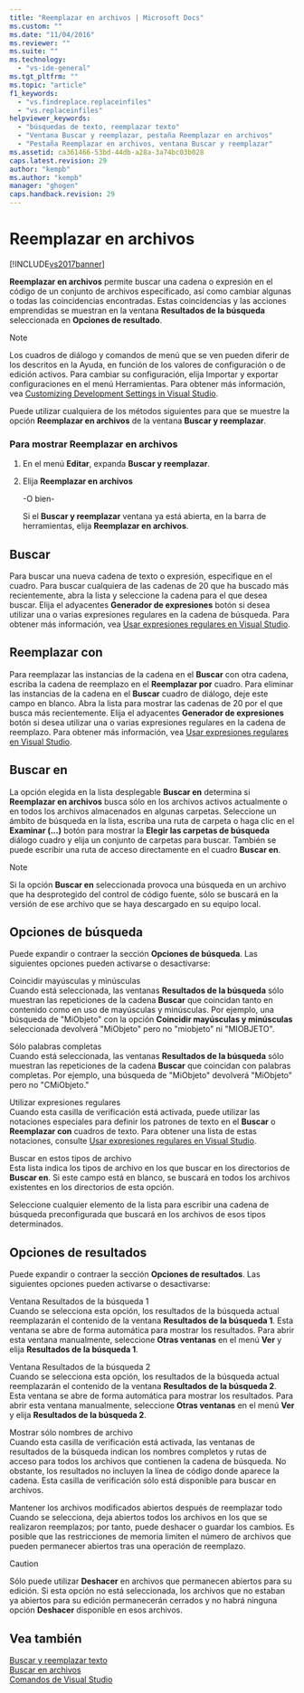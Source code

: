 ```yaml
---
title: "Reemplazar en archivos | Microsoft Docs"
ms.custom: ""
ms.date: "11/04/2016"
ms.reviewer: ""
ms.suite: ""
ms.technology: 
  - "vs-ide-general"
ms.tgt_pltfrm: ""
ms.topic: "article"
f1_keywords: 
  - "vs.findreplace.replaceinfiles"
  - "vs.replaceinfiles"
helpviewer_keywords: 
  - "búsquedas de texto, reemplazar texto"
  - "Ventana Buscar y reemplazar, pestaña Reemplazar en archivos"
  - "Pestaña Reemplazar en archivos, ventana Buscar y reemplazar"
ms.assetid: ca361466-53bd-44db-a28a-3a74bc03b028
caps.latest.revision: 29
author: "kempb"
ms.author: "kempb"
manager: "ghogen"
caps.handback.revision: 29
---
```

# Reemplazar en archivos
[!INCLUDE[vs2017banner](../code-quality/includes/vs2017banner.md)]

**Reemplazar en archivos** permite buscar una cadena o expresión en el código de un conjunto de archivos especificado, así como cambiar algunas o todas las coincidencias encontradas.  Estas coincidencias y las acciones emprendidas se muestran en la ventana **Resultados de la búsqueda** seleccionada en **Opciones de resultado**.  
  
> [!NOTE]
>  Los cuadros de diálogo y comandos de menú que se ven pueden diferir de los descritos en la Ayuda, en función de los valores de configuración o de edición activos.  Para cambiar su configuración, elija Importar y exportar configuraciones en el menú Herramientas.  Para obtener más información, vea [Customizing Development Settings in Visual Studio](http://msdn.microsoft.com/es-es/22c4debb-4e31-47a8-8f19-16f328d7dcd3).  
  
 Puede utilizar cualquiera de los métodos siguientes para que se muestre la opción **Reemplazar en archivos** de la ventana **Buscar y reemplazar**.  
  
### Para mostrar Reemplazar en archivos  
  
1.  En el menú **Editar**, expanda **Buscar y reemplazar**.  
  
2.  Elija **Reemplazar en archivos**  
  
     \-O bien\-  
  
     Si el  **Buscar y reemplazar** ventana ya está abierta, en la barra de herramientas, elija  **Reemplazar en archivos**.  
  
## Buscar  
 Para buscar una nueva cadena de texto o expresión, especifique en el cuadro.  Para buscar cualquiera de las cadenas de 20 que ha buscado más recientemente, abra la lista y seleccione la cadena para el que desea buscar.  Elija el adyacentes  **Generador de expresiones** botón si desea utilizar una o varias expresiones regulares en la cadena de búsqueda.  Para obtener más información, vea [Usar expresiones regulares en Visual Studio](../ide/using-regular-expressions-in-visual-studio.md).  
  
## Reemplazar con  
 Para reemplazar las instancias de la cadena en el  **Buscar** con otra cadena, escriba la cadena de reemplazo en el  **Reemplazar por** cuadro.  Para eliminar las instancias de la cadena en el  **Buscar** cuadro de diálogo, deje este campo en blanco.  Abra la lista para mostrar las cadenas de 20 por el que busca más recientemente.  Elija el adyacentes  **Generador de expresiones** botón si desea utilizar una o varias expresiones regulares en la cadena de reemplazo.  Para obtener más información, vea [Usar expresiones regulares en Visual Studio](../ide/using-regular-expressions-in-visual-studio.md).  
  
## Buscar en  
 La opción elegida en la lista desplegable **Buscar en** determina si **Reemplazar en archivos** busca sólo en los archivos activos actualmente o en todos los archivos almacenados en algunas carpetas.  Seleccione un ámbito de búsqueda en la lista, escriba una ruta de carpeta o haga clic en el  **Examinar \(...\)** botón para mostrar la  **Elegir las carpetas de búsqueda** diálogo cuadro y elija un conjunto de carpetas para buscar.  También se puede escribir una ruta de acceso directamente en el cuadro **Buscar en**.  
  
> [!NOTE]
>  Si la opción **Buscar en** seleccionada provoca una búsqueda en un archivo que ha desprotegido del control de código fuente, sólo se buscará en la versión de ese archivo que se haya descargado en su equipo local.  
  
## Opciones de búsqueda  
 Puede expandir o contraer la sección **Opciones de búsqueda**.  Las siguientes opciones pueden activarse o desactivarse:  
  
 Coincidir mayúsculas y minúsculas  
 Cuando está seleccionada, las ventanas **Resultados de la búsqueda** sólo muestran las repeticiones de la cadena **Buscar** que coincidan tanto en contenido como en uso de mayúsculas y minúsculas.  Por ejemplo, una búsqueda de "MiObjeto" con la opción **Coincidir mayúsculas y minúsculas** seleccionada devolverá "MiObjeto" pero no "miobjeto" ni "MIOBJETO".  
  
 Sólo palabras completas  
 Cuando está seleccionada, las ventanas **Resultados de la búsqueda** sólo muestran las repeticiones de la cadena **Buscar** que coincidan con palabras completas.  Por ejemplo, una búsqueda de "MiObjeto" devolverá "MiObjeto" pero no "CMiObjeto."  
  
 Utilizar expresiones regulares  
 Cuando esta casilla de verificación está activada, puede utilizar las notaciones especiales para definir los patrones de texto en el  **Buscar** o  **Reemplazar con** cuadros de texto.  Para obtener una lista de estas notaciones, consulte [Usar expresiones regulares en Visual Studio](../ide/using-regular-expressions-in-visual-studio.md).  
  
 Buscar en estos tipos de archivo  
 Esta lista indica los tipos de archivo en los que buscar en los directorios de **Buscar en**.  Si este campo está en blanco, se buscará en todos los archivos existentes en los directorios de esta opción.  
  
 Seleccione cualquier elemento de la lista para escribir una cadena de búsqueda preconfigurada que buscará en los archivos de esos tipos determinados.  
  
## Opciones de resultados  
 Puede expandir o contraer la sección **Opciones de resultados**.  Las siguientes opciones pueden activarse o desactivarse:  
  
 Ventana Resultados de la búsqueda 1  
 Cuando se selecciona esta opción, los resultados de la búsqueda actual reemplazarán el contenido de la ventana **Resultados de la búsqueda 1**.  Esta ventana se abre de forma automática para mostrar los resultados.  Para abrir esta ventana manualmente, seleccione **Otras ventanas** en el menú **Ver** y elija **Resultados de la búsqueda 1**.  
  
 Ventana Resultados de la búsqueda 2  
 Cuando se selecciona esta opción, los resultados de la búsqueda actual reemplazarán el contenido de la ventana **Resultados de la búsqueda 2**.  Esta ventana se abre de forma automática para mostrar los resultados.  Para abrir esta ventana manualmente, seleccione **Otras ventanas** en el menú **Ver** y elija **Resultados de la búsqueda 2**.  
  
 Mostrar sólo nombres de archivo  
 Cuando esta casilla de verificación está activada, las ventanas de resultados de la búsqueda indican los nombres completos y rutas de acceso para todos los archivos que contienen la cadena de búsqueda.  No obstante, los resultados no incluyen la línea de código donde aparece la cadena.  Esta casilla de verificación sólo está disponible para buscar en archivos.  
  
 Mantener los archivos modificados abiertos después de reemplazar todo  
 Cuando se selecciona, deja abiertos todos los archivos en los que se realizaron reemplazos; por tanto, puede deshacer o guardar los cambios.  Es posible que las restricciones de memoria limiten el número de archivos que pueden permanecer abiertos tras una operación de reemplazo.  
  
> [!CAUTION]
>  Sólo puede utilizar **Deshacer** en archivos que permanecen abiertos para su edición.  Si esta opción no está seleccionada, los archivos que no estaban ya abiertos para su edición permanecerán cerrados y no habrá ninguna opción **Deshacer** disponible en esos archivos.  
  
## Vea también  
 [Buscar y reemplazar texto](../ide/finding-and-replacing-text.md)   
 [Buscar en archivos](../ide/find-in-files.md)   
 [Comandos de Visual Studio](../ide/reference/visual-studio-commands.md)